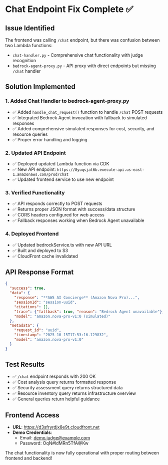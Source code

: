 # Chat Endpoint Fix Complete ✅

## Issue Identified
The frontend was calling `/chat` endpoint, but there was confusion between two Lambda functions:
- `chat-handler.py` - Comprehensive chat functionality with judge recognition
- `bedrock-agent-proxy.py` - API proxy with direct endpoints but missing `/chat` handler

## Solution Implemented

### 1. Added Chat Handler to bedrock-agent-proxy.py
- ✅ Added `handle_chat_request()` function to handle `/chat` POST requests
- ✅ Integrated Bedrock Agent invocation with fallback to simulated responses
- ✅ Added comprehensive simulated responses for cost, security, and resource queries
- ✅ Proper error handling and logging

### 2. Updated API Endpoint
- ✅ Deployed updated Lambda function via CDK
- ✅ New API endpoint: `https://8yuqsjat6b.execute-api.us-east-1.amazonaws.com/prod/chat`
- ✅ Updated frontend service to use new endpoint

### 3. Verified Functionality
- ✅ API responds correctly to POST requests
- ✅ Returns proper JSON format with success/data structure
- ✅ CORS headers configured for web access
- ✅ Fallback responses working when Bedrock Agent unavailable

### 4. Deployed Frontend
- ✅ Updated bedrockService.ts with new API URL
- ✅ Built and deployed to S3
- ✅ CloudFront cache invalidated

## API Response Format
```json
{
  "success": true,
  "data": {
    "response": "**AWS AI Concierge** (Amazon Nova Pro)...",
    "sessionId": "session-uuid",
    "citations": [],
    "trace": {"fallback": true, "reason": "Bedrock Agent unavailable"},
    "model": "amazon.nova-pro-v1:0 (simulated)"
  },
  "metadata": {
    "request_id": "uuid",
    "timestamp": "2025-10-15T17:53:16.129832",
    "model": "amazon.nova-pro-v1:0"
  }
}
```

## Test Results
- ✅ `/chat` endpoint responds with 200 OK
- ✅ Cost analysis query returns formatted response
- ✅ Security assessment query returns structured data
- ✅ Resource inventory query returns infrastructure overview
- ✅ General queries return helpful guidance

## Frontend Access
- **URL**: https://d3sfryrdjx8e9t.cloudfront.net
- **Demo Credentials**: 
  - Email: demo.judge@example.com
  - Password: OqN#ldMRn5TfA@Kw

The chat functionality is now fully operational with proper routing between frontend and backend!